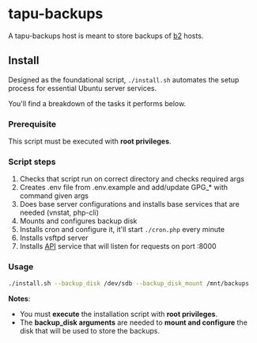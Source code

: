 # tapu-backups

A tapu-backups host is meant to store backups of [b2](https://github.com/yesbabylon/b2) hosts.

## Install

Designed as the foundational script, `./install.sh` automates the setup process for essential Ubuntu server services.

You'll find a breakdown of the tasks it performs below.

### Prerequisite

This script must be executed with **root privileges**.

### Script steps

1. Checks that script run on correct directory and checks required args
2. Creates .env file from .env.example and add/update GPG_* with command given args
3. Does base server configurations and installs base services that are needed (vnstat, php-cli)
4. Mounts and configures backup disk
5. Installs cron and configure it, it'll start `./cron.php` every minute
6. Installs vsftpd server
7. Installs [API](./README_API.md) service that will listen for requests on port :8000

### Usage

```bash
./install.sh --backup_disk /dev/sdb --backup_disk_mount /mnt/backups
```

**Notes**:
  - You must **execute** the installation script with **root privileges**.
  - The **backup_disk arguments** are needed  to **mount and configure** the disk that will be used to store the backups.
